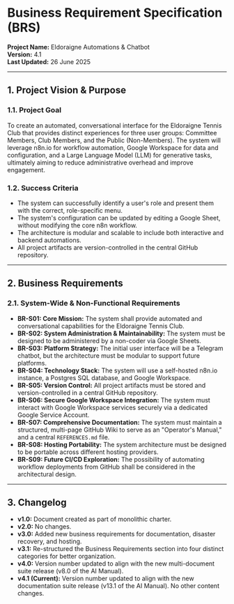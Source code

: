 # Business Requirement Specification (BRS)

**Project Name:** Eldoraigne Automations & Chatbot  
**Version:** 4.1  
**Last Updated:** 26 June 2025  

---

## 1. Project Vision & Purpose

### 1.1. Project Goal  
To create an automated, conversational interface for the Eldoraigne Tennis Club that provides distinct experiences for three user groups: Committee Members, Club Members, and the Public (Non-Members). The system will leverage n8n.io for workflow automation, Google Workspace for data and configuration, and a Large Language Model (LLM) for generative tasks, ultimately aiming to reduce administrative overhead and improve engagement.

### 1.2. Success Criteria  
- The system can successfully identify a user's role and present them with the correct, role-specific menu.
- The system's configuration can be updated by editing a Google Sheet, without modifying the core n8n workflow.
- The architecture is modular and scalable to include both interactive and backend automations.
- All project artifacts are version-controlled in the central GitHub repository.

---

## 2. Business Requirements

### 2.1. System-Wide & Non-Functional Requirements  
- **BR-S01: Core Mission:** The system shall provide automated and conversational capabilities for the Eldoraigne Tennis Club.
- **BR-S02: System Administration & Maintainability:** The system must be designed to be administered by a non-coder via Google Sheets.
- **BR-S03: Platform Strategy:** The initial user interface will be a Telegram chatbot, but the architecture must be modular to support future platforms.
- **BR-S04: Technology Stack:** The system will use a self-hosted n8n.io instance, a Postgres SQL database, and Google Workspace.
- **BR-S05: Version Control:** All project artifacts must be stored and version-controlled in a central GitHub repository.
- **BR-S06: Secure Google Workspace Integration:** The system must interact with Google Workspace services securely via a dedicated Google Service Account.
- **BR-S07: Comprehensive Documentation:** The system must maintain a structured, multi-page GitHub Wiki to serve as an "Operator's Manual," and a central `REFERENCES.md` file.
- **BR-S08: Hosting Portability:** The system architecture must be designed to be portable across different hosting providers.
- **BR-S09: Future CI/CD Exploration:** The possibility of automating workflow deployments from GitHub shall be considered in the architectural design.

---

## 3. Changelog  
- **v1.0:** Document created as part of monolithic charter.
- **v2.0:** No changes.
- **v3.0:** Added new business requirements for documentation, disaster recovery, and hosting.
- **v3.1:** Re-structured the Business Requirements section into four distinct categories for better organization.
- **v4.0:** Version number updated to align with the new multi-document suite release (v8.0 of the AI Manual).
- **v4.1 (Current):** Version number updated to align with the new documentation suite release (v13.1 of the AI Manual). No other content changes.

